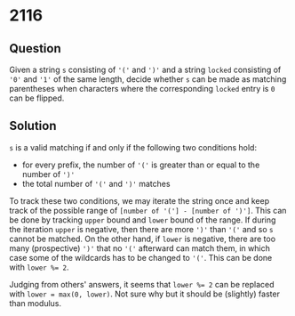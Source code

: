 # 2116

## Question

Given a string `s` consisting of `'('` and `')'` and a string `locked` consisting of `'0'` and `'1'` of the same length, decide whether `s` can be made as matching parentheses when characters where the corresponding `locked` entry is `0` can be flipped.

## Solution

`s` is a valid matching if and only if the following two conditions hold:
* for every prefix, the number of `'('` is greater than or equal to the number of `')'`
* the total number of `'('` and `')'` matches

To track these two conditions, we may iterate the string once and keep track of the possible range of `[number of '('] - [number of ')']`. This can be done by tracking `upper` bound and `lower` bound of the range.
If during the iteration `upper` is negative, then there are more `')'` than `'('` and so `s` cannot be matched.
On the other hand, if `lower` is negative, there are too many (prospective) `')'` that no `'('` afterward can match them, in which case some of the wildcards has to be changed to `'('`. This can be done with `lower %= 2`.

Judging from others' answers, it seems that `lower %= 2` can be replaced with `lower = max(0, lower)`. Not sure why but it should be (slightly) faster than modulus.

